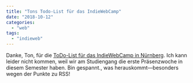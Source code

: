 ```yaml
---
title: "Tons Todo-List für das IndieWebCamp"
date: "2018-10-12"
categories: 
  - "web"
tags: 
  - "indieweb"
---
```


Danke, Ton, für die [ToDo-List für das IndieWebCamp in Nürnberg](https://www.zylstra.org/blog/2018/10/indiewebcamp-potential-list-of-things-to-do/). Ich kann leider nicht kommen, weil wir am Studiengang die erste Präsenzwoche in diesem Semester haben. Bin gespannt., was herauskommt—besonders wegen der Punkte zu RSS!

